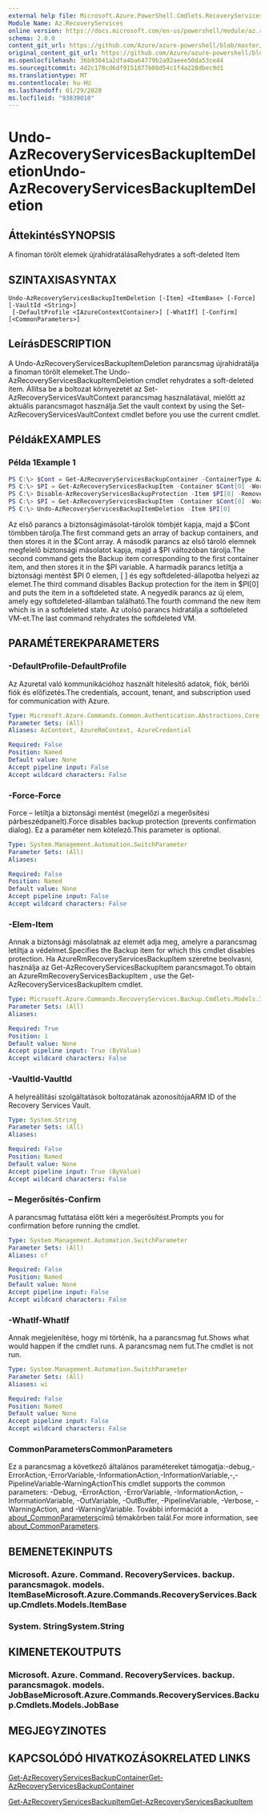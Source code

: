 ```yaml
---
external help file: Microsoft.Azure.PowerShell.Cmdlets.RecoveryServices.Backup.dll-Help.xml
Module Name: Az.RecoveryServices
online version: https://docs.microsoft.com/en-us/powershell/module/az.recoveryservices/undo-azrecoveryservicesbackupitemdeletion
schema: 2.0.0
content_git_url: https://github.com/Azure/azure-powershell/blob/master/src/RecoveryServices/RecoveryServices/help/Undo-AzRecoveryServicesBackupItemDeletion.md
original_content_git_url: https://github.com/Azure/azure-powershell/blob/master/src/RecoveryServices/RecoveryServices/help/Undo-AzRecoveryServicesBackupItemDeletion.md
ms.openlocfilehash: 36b93041a2dfa4ba64779b2a92aeee50da53ce44
ms.sourcegitcommit: 4d2c178cd6df9151877b08d54c1f4a228dbec9d1
ms.translationtype: MT
ms.contentlocale: hu-HU
ms.lasthandoff: 01/29/2020
ms.locfileid: "93839010"
---
```

# <span data-ttu-id="5a684-101">Undo-AzRecoveryServicesBackupItemDeletion</span><span class="sxs-lookup"><span data-stu-id="5a684-101">Undo-AzRecoveryServicesBackupItemDeletion</span></span>

## <span data-ttu-id="5a684-102">Áttekintés</span><span class="sxs-lookup"><span data-stu-id="5a684-102">SYNOPSIS</span></span>
<span data-ttu-id="5a684-103">A finoman törölt elemek újrahidratálása</span><span class="sxs-lookup"><span data-stu-id="5a684-103">Rehydrates a soft-deleted Item</span></span>

## <span data-ttu-id="5a684-104">SZINTAXISA</span><span class="sxs-lookup"><span data-stu-id="5a684-104">SYNTAX</span></span>

```
Undo-AzRecoveryServicesBackupItemDeletion [-Item] <ItemBase> [-Force] [-VaultId <String>]
 [-DefaultProfile <IAzureContextContainer>] [-WhatIf] [-Confirm] [<CommonParameters>]
```

## <span data-ttu-id="5a684-105">Leírás</span><span class="sxs-lookup"><span data-stu-id="5a684-105">DESCRIPTION</span></span>
<span data-ttu-id="5a684-106">A Undo-AzRecoveryServicesBackupItemDeletion parancsmag újrahidratálja a finoman törölt elemeket.</span><span class="sxs-lookup"><span data-stu-id="5a684-106">The Undo-AzRecoveryServicesBackupItemDeletion cmdlet rehydrates a soft-deleted item.</span></span>
<span data-ttu-id="5a684-107">Állítsa be a boltozat környezetét az Set-AzRecoveryServicesVaultContext parancsmag használatával, mielőtt az aktuális parancsmagot használja.</span><span class="sxs-lookup"><span data-stu-id="5a684-107">Set the vault context by using the Set-AzRecoveryServicesVaultContext cmdlet before you use the current cmdlet.</span></span>

## <span data-ttu-id="5a684-108">Példák</span><span class="sxs-lookup"><span data-stu-id="5a684-108">EXAMPLES</span></span>

### <span data-ttu-id="5a684-109">Példa 1</span><span class="sxs-lookup"><span data-stu-id="5a684-109">Example 1</span></span>
```powershell
PS C:\> $Cont = Get-AzRecoveryServicesBackupContainer -ContainerType AzureVM
PS C:\> $PI = Get-AzRecoveryServicesBackupItem -Container $Cont[0] -WorkloadType AzureVM 
PS C:\> Disable-AzRecoveryServicesBackupProtection -Item $PI[0] -RemoveRecoveryPoints
PS C:\> $PI = Get-AzRecoveryServicesBackupItem -Container $Cont[0] -WorkloadType AzureVM 
PS C:\> Undo-AzRecoveryServicesBackupItemDeletion -Item $PI[0]
```

<span data-ttu-id="5a684-110">Az első parancs a biztonságimásolat-tárolók tömbjét kapja, majd a $Cont tömbben tárolja.</span><span class="sxs-lookup"><span data-stu-id="5a684-110">The first command gets an array of backup containers, and then stores it in the $Cont array.</span></span>
<span data-ttu-id="5a684-111">A második parancs az első tároló elemnek megfelelő biztonsági másolatot kapja, majd a $PI változóban tárolja.</span><span class="sxs-lookup"><span data-stu-id="5a684-111">The second command gets the Backup item corresponding to the first container item, and then stores it in the $PI variable.</span></span>
<span data-ttu-id="5a684-112">A harmadik parancs letiltja a biztonsági mentést $PI 0 elemen, \[ \] és egy softdeleted-állapotba helyezi az elemet.</span><span class="sxs-lookup"><span data-stu-id="5a684-112">The third command disables Backup protection for the item in $PI\[0\] and puts the item in a softdeleted state.</span></span>
<span data-ttu-id="5a684-113">A negyedik parancs az új elem, amely egy softdeleted-államban található.</span><span class="sxs-lookup"><span data-stu-id="5a684-113">The fourth command the new item which is in a softdeleted state.</span></span>
<span data-ttu-id="5a684-114">Az utolsó parancs hidratálja a softdeleted VM-et.</span><span class="sxs-lookup"><span data-stu-id="5a684-114">The last command rehydrates the softdeleted VM.</span></span>


## <span data-ttu-id="5a684-115">PARAMÉTEREK</span><span class="sxs-lookup"><span data-stu-id="5a684-115">PARAMETERS</span></span>

### <span data-ttu-id="5a684-116">-DefaultProfile</span><span class="sxs-lookup"><span data-stu-id="5a684-116">-DefaultProfile</span></span>
<span data-ttu-id="5a684-117">Az Azuretal való kommunikációhoz használt hitelesítő adatok, fiók, bérlői fiók és előfizetés.</span><span class="sxs-lookup"><span data-stu-id="5a684-117">The credentials, account, tenant, and subscription used for communication with Azure.</span></span>

```yaml
Type: Microsoft.Azure.Commands.Common.Authentication.Abstractions.Core.IAzureContextContainer
Parameter Sets: (All)
Aliases: AzContext, AzureRmContext, AzureCredential

Required: False
Position: Named
Default value: None
Accept pipeline input: False
Accept wildcard characters: False
```

### <span data-ttu-id="5a684-118">-Force</span><span class="sxs-lookup"><span data-stu-id="5a684-118">-Force</span></span>
<span data-ttu-id="5a684-119">Force – letiltja a biztonsági mentést (megelőzi a megerősítési párbeszédpanelt).</span><span class="sxs-lookup"><span data-stu-id="5a684-119">Force disables backup protection (prevents confirmation dialog).</span></span>
<span data-ttu-id="5a684-120">Ez a paraméter nem kötelező.</span><span class="sxs-lookup"><span data-stu-id="5a684-120">This parameter is optional.</span></span>

```yaml
Type: System.Management.Automation.SwitchParameter
Parameter Sets: (All)
Aliases:

Required: False
Position: Named
Default value: None
Accept pipeline input: False
Accept wildcard characters: False
```

### <span data-ttu-id="5a684-121">-Elem</span><span class="sxs-lookup"><span data-stu-id="5a684-121">-Item</span></span>
<span data-ttu-id="5a684-122">Annak a biztonsági másolatnak az elemét adja meg, amelyre a parancsmag letiltja a védelmet.</span><span class="sxs-lookup"><span data-stu-id="5a684-122">Specifies the Backup item for which this cmdlet disables protection.</span></span>
<span data-ttu-id="5a684-123">Ha AzureRmRecoveryServicesBackupItem szeretne beolvasni, használja az Get-AzRecoveryServicesBackupItem parancsmagot.</span><span class="sxs-lookup"><span data-stu-id="5a684-123">To obtain an AzureRmRecoveryServicesBackupItem , use the Get-AzRecoveryServicesBackupItem cmdlet.</span></span>

```yaml
Type: Microsoft.Azure.Commands.RecoveryServices.Backup.Cmdlets.Models.ItemBase
Parameter Sets: (All)
Aliases:

Required: True
Position: 1
Default value: None
Accept pipeline input: True (ByValue)
Accept wildcard characters: False
```

### <span data-ttu-id="5a684-124">-VaultId</span><span class="sxs-lookup"><span data-stu-id="5a684-124">-VaultId</span></span>
<span data-ttu-id="5a684-125">A helyreállítási szolgáltatások boltozatának azonosítója</span><span class="sxs-lookup"><span data-stu-id="5a684-125">ARM ID of the Recovery Services Vault.</span></span>

```yaml
Type: System.String
Parameter Sets: (All)
Aliases:

Required: False
Position: Named
Default value: None
Accept pipeline input: True (ByValue)
Accept wildcard characters: False
```

### <span data-ttu-id="5a684-126">– Megerősítés</span><span class="sxs-lookup"><span data-stu-id="5a684-126">-Confirm</span></span>
<span data-ttu-id="5a684-127">A parancsmag futtatása előtt kéri a megerősítést.</span><span class="sxs-lookup"><span data-stu-id="5a684-127">Prompts you for confirmation before running the cmdlet.</span></span>

```yaml
Type: System.Management.Automation.SwitchParameter
Parameter Sets: (All)
Aliases: cf

Required: False
Position: Named
Default value: None
Accept pipeline input: False
Accept wildcard characters: False
```

### <span data-ttu-id="5a684-128">-WhatIf</span><span class="sxs-lookup"><span data-stu-id="5a684-128">-WhatIf</span></span>
<span data-ttu-id="5a684-129">Annak megjelenítése, hogy mi történik, ha a parancsmag fut.</span><span class="sxs-lookup"><span data-stu-id="5a684-129">Shows what would happen if the cmdlet runs.</span></span>
<span data-ttu-id="5a684-130">A parancsmag nem fut.</span><span class="sxs-lookup"><span data-stu-id="5a684-130">The cmdlet is not run.</span></span>

```yaml
Type: System.Management.Automation.SwitchParameter
Parameter Sets: (All)
Aliases: wi

Required: False
Position: Named
Default value: None
Accept pipeline input: False
Accept wildcard characters: False
```

### <span data-ttu-id="5a684-131">CommonParameters</span><span class="sxs-lookup"><span data-stu-id="5a684-131">CommonParameters</span></span>
<span data-ttu-id="5a684-132">Ez a parancsmag a következő általános paramétereket támogatja:-debug,-ErrorAction,-ErrorVariable,-InformationAction,-InformationVariable,-,-PipelineVariable-WarningAction</span><span class="sxs-lookup"><span data-stu-id="5a684-132">This cmdlet supports the common parameters: -Debug, -ErrorAction, -ErrorVariable, -InformationAction, -InformationVariable, -OutVariable, -OutBuffer, -PipelineVariable, -Verbose, -WarningAction, and -WarningVariable.</span></span> <span data-ttu-id="5a684-133">További információt a [about_CommonParameters](https://go.microsoft.com/fwlink/?LinkID=113216)című témakörben talál.</span><span class="sxs-lookup"><span data-stu-id="5a684-133">For more information, see [about_CommonParameters](https://go.microsoft.com/fwlink/?LinkID=113216).</span></span>

## <span data-ttu-id="5a684-134">BEMENETEK</span><span class="sxs-lookup"><span data-stu-id="5a684-134">INPUTS</span></span>

### <span data-ttu-id="5a684-135">Microsoft. Azure. Command. RecoveryServices. backup. parancsmagok. models. ItemBase</span><span class="sxs-lookup"><span data-stu-id="5a684-135">Microsoft.Azure.Commands.RecoveryServices.Backup.Cmdlets.Models.ItemBase</span></span>

### <span data-ttu-id="5a684-136">System. String</span><span class="sxs-lookup"><span data-stu-id="5a684-136">System.String</span></span>

## <span data-ttu-id="5a684-137">KIMENETEK</span><span class="sxs-lookup"><span data-stu-id="5a684-137">OUTPUTS</span></span>

### <span data-ttu-id="5a684-138">Microsoft. Azure. Command. RecoveryServices. backup. parancsmagok. models. JobBase</span><span class="sxs-lookup"><span data-stu-id="5a684-138">Microsoft.Azure.Commands.RecoveryServices.Backup.Cmdlets.Models.JobBase</span></span>

## <span data-ttu-id="5a684-139">MEGJEGYZI</span><span class="sxs-lookup"><span data-stu-id="5a684-139">NOTES</span></span>

## <span data-ttu-id="5a684-140">KAPCSOLÓDÓ HIVATKOZÁSOK</span><span class="sxs-lookup"><span data-stu-id="5a684-140">RELATED LINKS</span></span>

[<span data-ttu-id="5a684-141">Get-AzRecoveryServicesBackupContainer</span><span class="sxs-lookup"><span data-stu-id="5a684-141">Get-AzRecoveryServicesBackupContainer</span></span>]()

[<span data-ttu-id="5a684-142">Get-AzRecoveryServicesBackupItem</span><span class="sxs-lookup"><span data-stu-id="5a684-142">Get-AzRecoveryServicesBackupItem</span></span>]()

